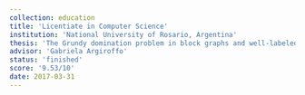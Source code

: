 ```yaml
---
collection: education
title: 'Licentiate in Computer Science'
institution: 'National University of Rosario, Argentina'
thesis: 'The Grundy domination problem in block graphs and well-labeled spider graphs'
advisor: 'Gabriela Argiroffo'
status: 'finished'
score: '9.53/10'
date: 2017-03-31
---
```

